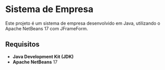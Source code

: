 # Sistema de Empresa

Este projeto é um sistema de empresa desenvolvido em Java, utilizando o Apache NetBeans 17 com JFrameForm.

## Requisitos

- **Java Development Kit (JDK)**
- **Apache NetBeans** 17